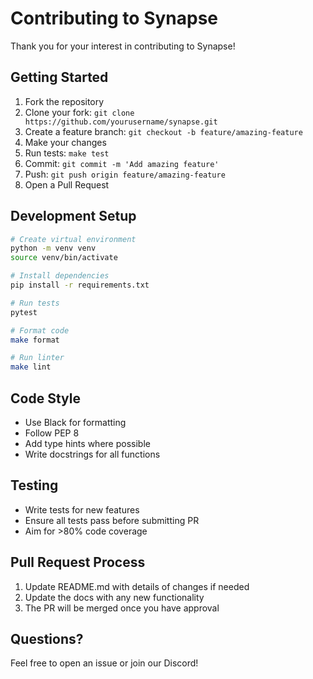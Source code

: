 # Contributing to Synapse

Thank you for your interest in contributing to Synapse! 

## Getting Started

1. Fork the repository
2. Clone your fork: `git clone https://github.com/yourusername/synapse.git`
3. Create a feature branch: `git checkout -b feature/amazing-feature`
4. Make your changes
5. Run tests: `make test`
6. Commit: `git commit -m 'Add amazing feature'`
7. Push: `git push origin feature/amazing-feature`
8. Open a Pull Request

## Development Setup

```bash
# Create virtual environment
python -m venv venv
source venv/bin/activate

# Install dependencies
pip install -r requirements.txt

# Run tests
pytest

# Format code
make format

# Run linter
make lint
```

## Code Style

- Use Black for formatting
- Follow PEP 8
- Add type hints where possible
- Write docstrings for all functions

## Testing

- Write tests for new features
- Ensure all tests pass before submitting PR
- Aim for >80% code coverage

## Pull Request Process

1. Update README.md with details of changes if needed
2. Update the docs with any new functionality
3. The PR will be merged once you have approval

## Questions?

Feel free to open an issue or join our Discord!